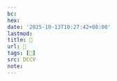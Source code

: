 ```yaml
---
bc:
hex:
date: '2025-10-13T10:27:42+08:00'
lastmod:
title: 􅀷
url: 􅀷
tags: [𨗪]
src: DCCV
note:
---
```

